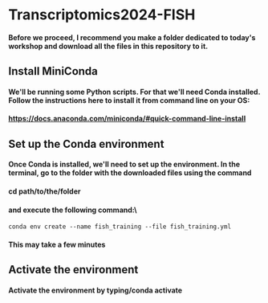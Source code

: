 # Transcriptomics2024-FISH
#### Before we proceed, I recommend you make a folder dedicated to today's workshop and download all the files in this repository to it.
## Install MiniConda
#### We'll be running some Python scripts. For that we'll need Conda installed. Follow the instructions here to install it from command line on your OS:
#### https://docs.anaconda.com/miniconda/#quick-command-line-install
## Set up the Conda environment
#### Once Conda is installed, we'll need to set up the environment. In the terminal, go to the folder with the downloaded files using the command
#### cd path/to/the/folder
#### and execute the following command:\
```console
conda env create --name fish_training --file fish_training.yml
```
#### This may take a few minutes
## Activate the environment
#### Activate the environment by typing/conda activate 
